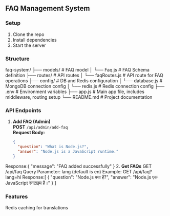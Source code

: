 ## FAQ Management System

### Setup
1. Clone the repo
2. Install dependencies
3. Start the server

### Structure
faq-system/ ├── models/ # FAQ model │ └── Faq.js # FAQ Schema definition ├── routes/ # API routes │ └── faqRoutes.js # API route for FAQ operations ├── config/ # DB and Redis configuration │ └── database.js # MongoDB connection config │ └── redis.js # Redis connection config ├── .env # Environment variables ├── app.js # Main app file, includes middleware, routing setup └── README.md # Project documentation

### API Endpoints

1. **Add FAQ (Admin)**  
   **POST** `/api/admin/add-faq`  
   **Request Body:**  
   ```json
   {
     "question": "What is Node.js?",
     "answer": "Node.js is a JavaScript runtime."
   }
Response:{
  "message": "FAQ added successfully"
}
2. **Get FAQs** 
GET /api/faq
Query Parameter: lang (default is en)
Example: GET /api/faq?lang=hi
Response:[
  {
    "question": "Node.js क्या है?",
    "answer": "Node.js एक JavaScript रनटाइम है।"
  }
]
### Features
Redis caching for translations